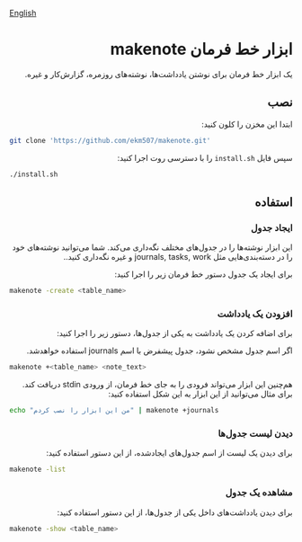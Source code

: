 [English](./README.md)

<div dir="rtl">

# ابزار خط فرمان makenote

یک ابزار خط فرمان برای نوشتن یادداشت‌ها، نوشته‌های روزمره، گزارش‌کار و غیره.

## نصب

ابتدا این مخزن را کلون کنید:

<div dir="ltr">

```bash
git clone 'https://github.com/ekm507/makenote.git'
```
</div>

سپس فایل `install.sh` را با دسترسی روت اجرا کنید:

<div dir="ltr">

```bash
./install.sh
```
</div>

## استفاده

### ایجاد جدول

این ابزار نوشته‌ها را در جدول‌های مختلف نگه‌داری می‌کند. شما می‌توانید نوشته‌های خود را در دسته‌بندی‌هایی مثل journals, tasks, work و غیره نگه‌داری کنید..

برای ایجاد یک جدول دستور خط فرمان زیر را اجرا کنید:


<div dir="ltr">

```bash
makenote -create <table_name>
```
</div>

### افزودن یک یادداشت

برای اضافه کردن یک یادداشت به یکی از جدول‌ها، دستور زیر را اجرا کنید:

اگر اسم جدول مشخص نشود، جدول پیشفرض با اسم journals استفاده خواهدشد.

<div dir="ltr">

```bash
makenote +<table_name> <note_text>
```
</div>

هم‌چنین این ابزار می‌تواند فرودی را به جای خط فرمان، از ورودی stdin دریافت کند. برای مثال می‌توانید از این ابزار به این شکل استفاده کنید:

<div dir="ltr">

```bash
echo "من این ابزار را نصب کردم" | makenote +journals
```
</div>


### دیدن لیست جدول‌ها

برای دیدن یک لیست از اسم جدول‌های ایجادشده، از این دستور استفاده کنید:

<div dir="ltr">

```bash
makenote -list
```
</div>

### مشاهده یک جدول

برای دیدن یادداشت‌های داخل یکی از جدول‌ها، از این دستور استفاده کنید:

<div dir="ltr">

```bash
makenote -show <table_name>
```
</div>


</div>
